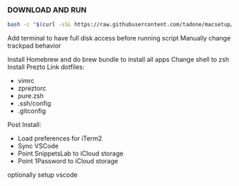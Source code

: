 ### DOWNLOAD AND RUN
```bash
bash -c "$(curl -sSL https://raw.githubusercontent.com/tadone/macsetup/master/setup.sh)"
```

Add terminal to have full disk access before running script
Manually change trackpad behavior

Install Homebrew and do brew bundle to install all apps
Change shell to zsh
Install Prezto
Link dotfiles:
- vimrc
- zpreztorc
- pure.zsh
- .ssh/config
- .gitconfig

Post Install:
- Load preferences for iTerm2
- Sync VSCode
- Point SnippetsLab to iCloud storage
- Point 1Password to iCloud storage

optionally setup vscode